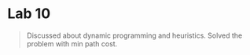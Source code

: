 # Lab 10

> Discussed about dynamic programming and heuristics.
> Solved the problem with min path cost.


